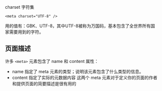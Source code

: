
charset 字符集

```
<meta charset="UTF-8" />
```

用的值有：GBK、UTF-8，其中UTF-8被称为万国码，基本包含了全世界所有国家需要用到的字符。

## 页面描述

许多 `<meta>` 元素包含了 name 和 content 属性：

- name 指定了 meta 元素的类型；说明该元素包含了什么类型的信息。
- content 指定了实际的元数据内容
这两个 meta 元素对于定义你的页面的作者和提供页面的简要描述是很有用的